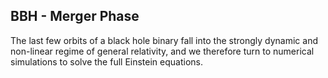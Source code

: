 ## BBH - Merger Phase

The last few orbits of a black hole binary fall into the strongly dynamic and non-linear regime of general relativity, and we therefore turn to numerical simulations to solve the full Einstein equations.

